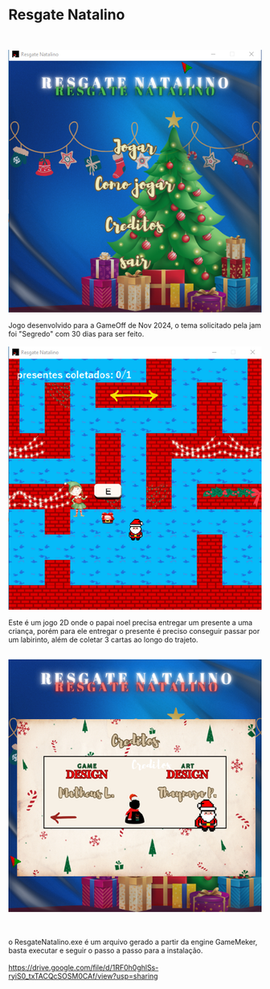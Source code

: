 # Resgate Natalino


<br><br>
![logo_ResgateNatalino](https://github.com/MatheusLastoria/ResgateNatalino/blob/main/Logo_ResgateNatalino.png)

Jogo desenvolvido para a GameOff de Nov 2024, o tema solicitado pela jam foi "Segredo" com 30 dias para ser feito.
<br><br>
![logo_ResgateNatalino](https://github.com/MatheusLastoria/ResgateNatalino/blob/main/ResgateNatalino_Jogar.png)


Este é um jogo 2D onde o papai noel precisa entregar um presente a uma criança, porém para ele entregar o presente 
é preciso conseguir passar por um labirinto, além de coletar 3 cartas ao longo do trajeto.
<br><br>

![logo_ResgateNatalino](https://github.com/MatheusLastoria/ResgateNatalino/blob/main/ResgateNatalino_creditos.png)

<br><br>
o ResgateNatalino.exe é um arquivo gerado a partir da engine GameMeker, basta executar e seguir o passo a passo para a instalação.
<br><br>
https://drive.google.com/file/d/1RF0h0ghlSs-ryiS0_txTACQcSOSM0CAf/view?usp=sharing

